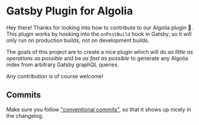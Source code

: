 # Gatsby Plugin for Algolia

Hey there! Thanks for looking into how to contribute to our Algolia plugin 💌. This plugin works by hooking into the `onPostBuild` hook in Gatsby, so it will only run on production builds, not on development builds.

The goals of this project are to create a nice plugin which will do _as little as operations as possible_ and be _as fast as possible_ to generate any Algolia index from arbitrary Gatsby graphQL queries.

Any contribution is of course welcome!

## Commits

Make sure you follow ["conventional commits"](https://github.com/conventional-changelog/standard-version#commit-message-convention-at-a-glance), so that it shows up nicely in the changelog.
